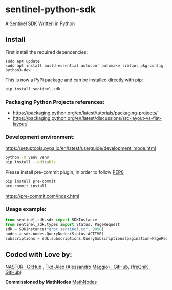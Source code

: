 # sentinel-python-sdk

A Sentinel SDK Written in Python

## Install

First install the required dependencies:

```shell
sudo apt update
sudo apt install build-essential autoconf automake libtool pkg-config python3-dev
```




This is now a PyPi package and can be installed directly with pip:

```shell
pip install sentinel-sdk
```

### Packaging Python Projects references:

- https://packaging.python.org/en/latest/tutorials/packaging-projects/
- https://packaging.python.org/en/latest/discussions/src-layout-vs-flat-layout/

### Development environment:

https://setuptools.pypa.io/en/latest/userguide/development_mode.html

```bash
python -m venv venv
pip install --editable .
```

Please install pre-commit plugin, in order to follow [PEP8](https://peps.python.org/pep-0008/)

```bash
pip install pre-commit
pre-commit install
```

https://pre-commit.com/index.html

### Usage example:

```python
from sentinel_sdk.sdk import SDKInstance
from sentinel_sdk.types import Status, PageRequest
sdk = SDKInstance("grpc.sentinel.co", 9090)
nodes = sdk.nodes.QueryNodes(Status.ACTIVE)
subscriptions = sdk.subscriptions.QuerySubscriptions(pagination=PageRequest(limit=5000, offset=0, reverse=True))
```

## Coded with Love by:

[NAST0R · GitHub](https://github.com/NAST0R) , [Tkd-Alex (Alessandro Maggio) · GitHub](https://github.com/Tkd-Alex), ([freQniK · GitHub](https://github.com/freQniK))

**Commissioned by MathNodes** [MathNodes](https://github.com/MathNodes/sentinel-python-sdk)
